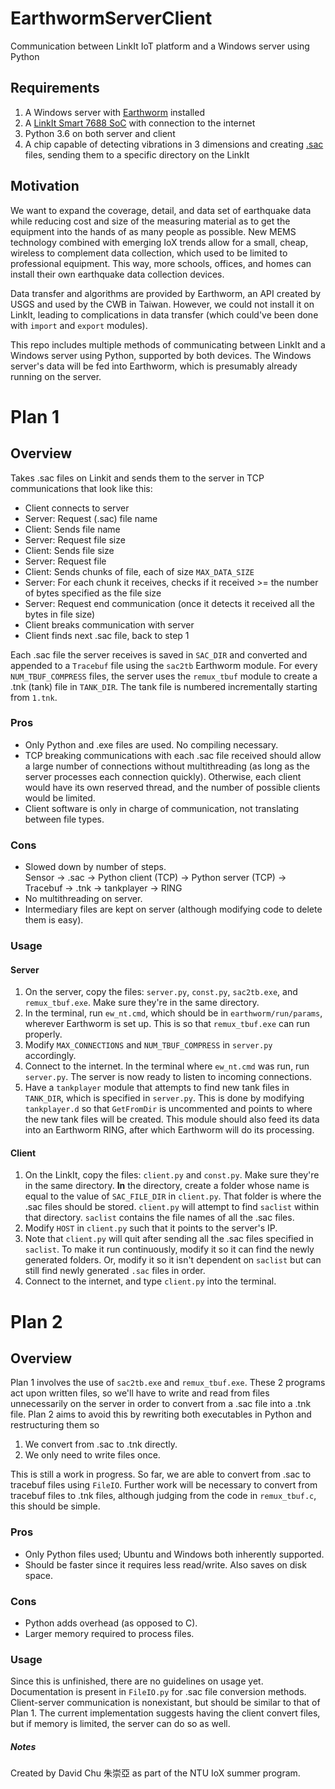 # EarthwormServerClient
Communication between LinkIt IoT platform and a Windows server using Python

## Requirements
1. A Windows server with [Earthworm](http://www.earthwormcentral.org/) installed
2. A [LinkIt Smart 7688 SoC](https://labs.mediatek.com/en/platform/linkit-smart-7688#HDK) with connection to the internet
3. Python 3.6 on both server and client
4. A chip capable of detecting vibrations in 3 dimensions and creating [.sac](https://ds.iris.edu/files/sac-manual/manual/file_format.html) files, sending them to a specific directory on the LinkIt

## Motivation
We want to expand the coverage, detail, and data set of earthquake data while reducing cost and size of the measuring material as to get the equipment into the hands of as many people as possible. New MEMS technology combined with emerging IoX trends allow for a small, cheap, wireless to complement data collection, which used to be limited to professional equipment. This way, more schools, offices, and homes can install their own earthquake data collection devices.

Data transfer and algorithms are provided by Earthworm, an API created by USGS and used by the CWB in Taiwan. However, we could not install it on LinkIt, leading to complications in data transfer (which could've been done with `import` and `export` modules).

This repo includes multiple methods of communicating between LinkIt and a Windows server using Python, supported by both devices. The Windows server's data will be fed into Earthworm, which is presumably already running on the server.

# Plan 1
## Overview
Takes .sac files on Linkit and sends them to the server in TCP communications that look like this:
 * Client connects to server
 * Server: Request (.sac) file name
 * Client: Sends file name
 * Server: Request file size
 * Client: Sends file size
 * Server: Request file
 * Client: Sends chunks of file, each of size `MAX_DATA_SIZE`
 * Server: For each chunk it receives, checks if it received >= the number of bytes specified as the file size
 * Server: Request end communication (once it detects it received all the bytes in file size)
 * Client breaks communication with server
 * Client finds next .sac file, back to step 1
 
Each .sac file the server receives is saved in `SAC_DIR` and converted and appended to a `Tracebuf` file using the `sac2tb` Earthworm module. For every `NUM_TBUF_COMPRESS` files, the server uses the `remux_tbuf` module to create a .tnk (tank) file in `TANK_DIR`. The tank file is numbered incrementally starting from `1.tnk`.

### Pros
 * Only Python and .exe files are used. No compiling necessary.
 * TCP breaking communications with each .sac file received should allow a large number of connections without multithreading (as long as the server processes each connection quickly). Otherwise, each client would have its own reserved thread, and the number of possible clients would be limited.
 * Client software is only in charge of communication, not translating between file types.

### Cons
 * Slowed down by number of steps.  
Sensor -> .sac -> Python client (TCP) -> Python server (TCP) -> Tracebuf -> .tnk -> tankplayer -> RING
 * No multithreading on server.
 * Intermediary files are kept on server (although modifying code to delete them is easy).

### Usage
#### Server
1. On the server, copy the files: `server.py`, `const.py`, `sac2tb.exe`, and `remux_tbuf.exe`. Make sure they're in the same directory.
2. In the terminal, run `ew_nt.cmd`, which should be in `earthworm/run/params`, wherever Earthworm is set up. This is so that `remux_tbuf.exe` can run properly.
3. Modify `MAX_CONNECTIONS` and `NUM_TBUF_COMPRESS` in `server.py` accordingly.
4. Connect to the internet. In the terminal where `ew_nt.cmd` was run, run `server.py`. The server is now ready to listen to incoming connections.
5. Have a `tankplayer` module that attempts to find new tank files in `TANK_DIR`, which is specified in `server.py`. This is done by modifying `tankplayer.d` so that `GetFromDir` is uncommented and points to where the new tank files will be created. This module should also feed its data into an Earthworm RING, after which Earthworm will do its processing.

#### Client
1. On the LinkIt, copy the files: `client.py` and `const.py`. Make sure they're in the same directory. **In** the directory, create a folder whose name is equal to the value of `SAC_FILE_DIR` in `client.py`. That folder is where the .sac files should be stored. `client.py` will attempt to find `saclist` within that directory. `saclist` contains the file names of all the .sac files.
2. Modify `HOST` in `client.py` such that it points to the server's IP.
3. Note that `client.py` will quit after sending all the .sac files specified in `saclist`. To make it run continuously, modify it so it can find the newly generated folders. Or, modify it so it isn't dependent on `saclist` but can still find newly generated `.sac` files in order.
4. Connect to the internet, and type `client.py` into the terminal.

# Plan 2
## Overview
Plan 1 involves the use of `sac2tb.exe` and `remux_tbuf.exe`. These 2 programs act upon written files, so we'll have to write and read from files unnecessarily on the server in order to convert from a .sac file into a .tnk file. Plan 2 aims to avoid this by rewriting both executables in Python and restructuring them so
1. We convert from .sac to .tnk directly.
2. We only need to write files once.

This is still a work in progress. So far, we are able to convert from .sac to tracebuf files using `FileIO`. Further work will be necessary to convert from tracebuf files to .tnk files, although judging from the code in `remux_tbuf.c`, this should be simple.

### Pros
* Only Python files used; Ubuntu and Windows both inherently supported.
* Should be faster since it requires less read/write. Also saves on disk space.

### Cons
* Python adds overhead (as opposed to C).
* Larger memory required to process files.

### Usage
Since this is unfinished, there are no guidelines on usage yet. Documentation is present in `FileIO.py` for .sac file conversion methods. Client-server communication is nonexistant, but should be similar to that of Plan 1. The current implementation suggests having the client convert files, but if memory is limited, the server can do so as well.

##### Notes
Created by David Chu 朱崇亞 as part of the NTU IoX summer program.
